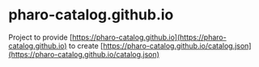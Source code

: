 # pharo-catalog.github.io

Project to provide [https://pharo-catalog.github.io](https://pharo-catalog.github.io) to create [https://pharo-catalog.github.io/catalog.json](https://pharo-catalog.github.io/catalog.json)
